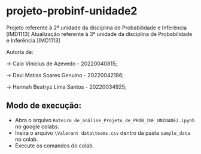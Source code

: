 # projeto-probinf-unidade2
Projeto referente à 2ª unidade da disciplina de Probabilidade e Inferência  [IMD1113]
Atualização referente à 3ª unidade da disciplina de Probabilidade e Inferência  [IMD1113] 

Autoria de:

→ Caio Vinicius de Azevedo   - 20220040815;

→ Davi Matias Soares Genuino - 20220042186;

→ Hannah Beatryz Lima Santos - 20220034925;


## Modo de execução:

- Abra o arquivo `Roteiro_de_análise_Projeto_de_PROB_INF_UNIDADE2.ipynb` no google colabs.
- Insira o arquivo `\Valorant data\teams.csv` dentro da pasta `sample_data` no colab.
- Execute os comandos do colab.


